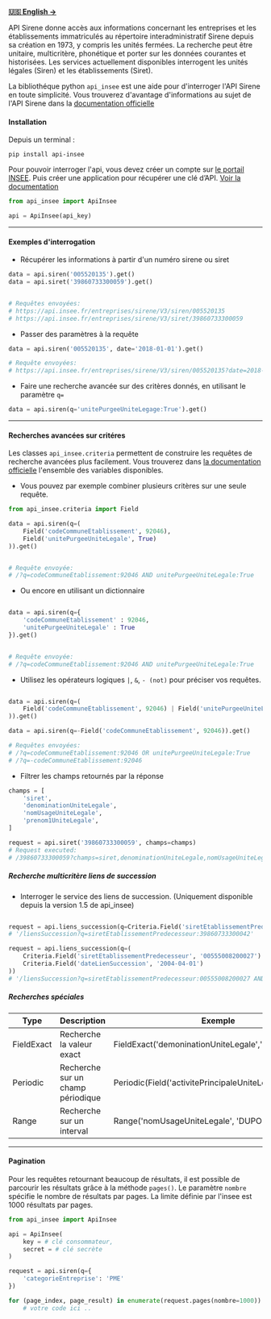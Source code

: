 **[🇺🇸 English -> ](https://github.com/sne3ks/api_insee/blob/master/README.fr.md)**

API Sirene donne accès aux informations concernant les entreprises et les établissements immatriculés au répertoire interadministratif Sirene depuis sa création en 1973, y compris les unités fermées. La recherche peut être unitaire, multicritère, phonétique et porter sur les données courantes et historisées. Les services actuellement disponibles interrogent les unités légales (Siren) et les établissements (Siret).

La bibliothéque python `api_insee` est une aide pour d'interroger l'API Sirene en toute simplicité.
Vous trouverez d'avantage d'informations au sujet de l'API Sirene dans la [documentation officielle](https://api.insee.fr/catalogue/site/themes/wso2/subthemes/insee/pages/item-info.jag?name=Sirene&version=V3&provider=insee)


#### Installation

Depuis un terminal :

`pip install api-insee`

Pour pouvoir interroger l'api, vous devez créer un compte sur
[le portail INSEE](https://portail-api.insee.fr/).
Puis créer une application pour récupérer une clé d’API.
[Voir la documentation](https://www.sirene.fr/static-resources/doc/Insee-Nouveau-portail-des-API-Modalites-de-connexion.pdf)

```python
from api_insee import ApiInsee

api = ApiInsee(api_key)
```

---------------------------

#### Exemples d'interrogation

* Récupérer les informations à partir d'un numéro sirene ou siret

```python
data = api.siren('005520135').get()
data = api.siret('39860733300059').get()


# Requêtes envoyées:
# https://api.insee.fr/entreprises/sirene/V3/siren/005520135
# https://api.insee.fr/entreprises/sirene/V3/siret/39860733300059
```

* Passer des paramètres à la requête

```python
data = api.siren('005520135', date='2018-01-01').get()

# Requête envoyées:
# https://api.insee.fr/entreprises/sirene/V3/siren/005520135?date=2018-01-01
```

* Faire une recherche avancée sur des critères donnés, en utilisant le paramètre ```q=```

```python
data = api.siren(q='unitePurgeeUniteLegage:True').get()
```
--------------------------------

#### Recherches avancées sur critéres

Les classes ```api_insee.criteria``` permettent de construire
les requêtes de recherche avancées plus facilement. Vous trouverez dans [la documentation officielle](https://api.insee.fr/catalogue/site/themes/wso2/subthemes/insee/templates/api/documentation/download.jag?tenant=carbon.super&resourceUrl=/registry/resource/_system/governance/apimgt/applicationdata/provider/insee/Sirene/V3/documentation/files/INSEE%20Documentation%20API%20Sirene%20Variables-V3.7.pdf) l'ensemble des variables disponibles.

* Vous pouvez par exemple combiner plusieurs critères sur une seule
requête.

```python
from api_insee.criteria import Field

data = api.siren(q=(
    Field('codeCommuneEtablissement', 92046),
    Field('unitePurgeeUniteLegale', True)
)).get()


# Requête envoyée:
# /?q=codeCommuneEtablissement:92046 AND unitePurgeeUniteLegale:True
```

* Ou encore en utilisant un dictionnaire

```python

data = api.siren(q={
    'codeCommuneEtablissement' : 92046,
    'unitePurgeeUniteLegale' : True
}).get()


# Requête envoyée:
# /?q=codeCommuneEtablissement:92046 AND unitePurgeeUniteLegale:True

```

* Utilisez les opérateurs logiques ```|```, ```&```, ```- (not)``` pour préciser vos requêtes.

```python

data = api.siren(q=(
    Field('codeCommuneEtablissement', 92046) | Field('unitePurgeeUniteLegale', True)
)).get()

data = api.siren(q=-Field('codeCommuneEtablissement', 92046)).get()

# Requêtes envoyées:
# /?q=codeCommuneEtablissement:92046 OR unitePurgeeUniteLegale:True
# /?q=-codeCommuneEtablissement:92046
```

* Filtrer les champs retournés par la réponse

```python
champs = [
    'siret',
    'denominationUniteLegale',
    'nomUsageUniteLegale',
    'prenom1UniteLegale',
]

request = api.siret('39860733300059', champs=champs)
# Request executed:
# /39860733300059?champs=siret,denominationUniteLegale,nomUsageUniteLegale,prenom1UniteLegale
```

##### Recherche multicritère liens de succession

* Interroger le service des liens de succession. (Uniquement disponible depuis la version 1.5 de api_insee)

```python

request = api.liens_succession(q=Criteria.Field('siretEtablissementPredecesseur', 39860733300042))
# '/liensSuccession?q=siretEtablissementPredecesseur:39860733300042'

request = api.liens_succession(q=(
    Criteria.Field('siretEtablissementPredecesseur', '00555008200027') &
    Criteria.Field('dateLienSuccession', '2004-04-01')
))
# '/liensSuccession?q=siretEtablissementPredecesseur:00555008200027 AND dateLienSuccession:2004-04-01'
```

##### Recherches spéciales

|Type|Description|Exemple|
|----|-----------|-------|
|FieldExact| Recherche la valeur exact|FieldExact('demoninationUniteLegale','LE TIMBRE'))|
|Periodic| Recherche sur un champ périodique|Periodic(Field('activitePrincipaleUniteLegale','84.23Z') | Field('activitePrincipaleUniteLegale','86.21Z')))|
|Range| Recherche sur un interval|Range('nomUsageUniteLegale', 'DUPONT', 'DURANT')|

----------------


#### Pagination

Pour les requêtes retournant beaucoup de résultats, il est possible de parcourir les résultats grâce à la méthode ```pages()```. Le paramètre ```nombre``` spécifie le nombre de résultats par pages. La limite définie par l'insee est 1000 résultats par pages.

```python
from api_insee import ApiInsee

api = ApiInsee(
    key = # clé consommateur,
    secret = # clé secrète
)

request = api.siren(q={
    'categorieEntreprise': 'PME'
})

for (page_index, page_result) in enumerate(request.pages(nombre=1000)):
    # votre code ici ..
```
